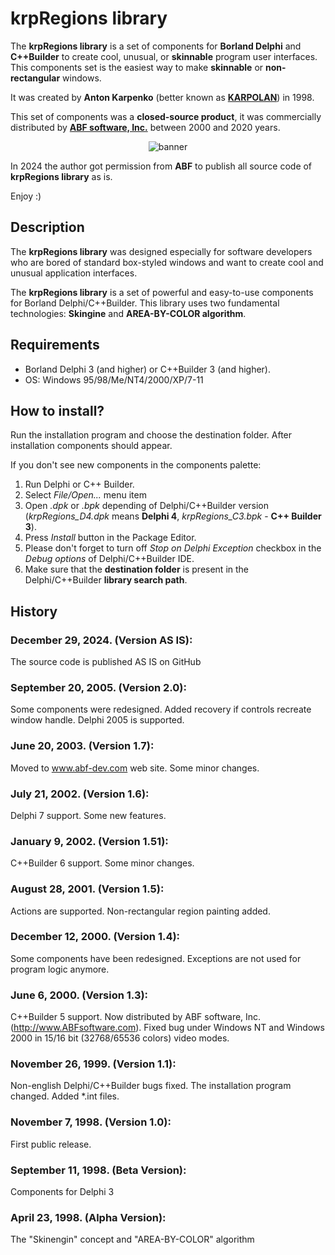 # krpRegions library
The **krpRegions library** is a set of components for **Borland Delphi** and **C++Builder** to create cool, unusual, or **skinnable** program user interfaces. This components set is the easiest way to make **skinnable** or **non-rectangular** windows.

It was created by **Anton Karpenko** (better known as [**KARPOLAN**](https://karpolan.com)) in 1998.

This set of components was a **closed-source product**, it was commercially distributed by [**ABF software, Inc.**](https://abf-dev.com) between 2000 and 2020  years.

<p align="center"> 
<img src="https://github.com/karpolan/delphi-krpRegions-library/assets/1213313/69fb7d06-45ee-4a3f-9f24-c92d92ea8791" alt="banner" title="One of advertisement banners to promote krpRegions Library in 20th century :)" />
</p>

In 2024 the author got permission from **ABF** to publish all source code of **krpRegions library** as is.

Enjoy :)


## Description
The **krpRegions library** was designed especially for software developers who are bored of standard box-styled windows and want to create cool and unusual application interfaces.

The **krpRegions library** is a set of powerful and easy-to-use components for Borland Delphi/C++Builder. This library uses two fundamental technologies: **Skingine** and **AREA-BY-COLOR algorithm**. 


## Requirements
* Borland Delphi 3 (and  higher) or C++Builder 3 (and higher). 
* OS: Windows 95/98/Me/NT4/2000/XP/7-11


## How to install?
Run the installation program and choose the destination folder. After installation components should appear.

If you don't see new components in the components palette:
1. Run Delphi or C++ Builder.
2. Select *File/Open...* menu item
3. Open *.dpk* or *.bpk* depending of Delphi/C++Builder version (*krpRegions_D4.dpk* means **Delphi 4**, *krpRegions_C3.bpk* - **C++ Builder 3**).
4. Press *Install* button in the Package Editor.
5. Please don't forget to turn off *Stop on Delphi Exception* checkbox in the *Debug options* of Delphi/C++Builder IDE.
6. Make sure that the **destination folder** is present in the Delphi/C++Builder **library search path**.


## History

### December 29, 2024. (Version AS IS):
The source code is published AS IS on GitHub

### September 20, 2005. (Version 2.0):
Some components were redesigned. Added recovery if controls recreate window handle. Delphi 2005 is supported. 

### June 20, 2003. (Version 1.7):
Moved to www.abf-dev.com web site. Some minor changes.

### July 21, 2002. (Version 1.6):
Delphi 7 support. Some new features.

### January 9, 2002. (Version 1.51):
C++Builder 6 support. Some minor changes.

### August 28, 2001. (Version 1.5):
Actions are supported. Non-rectangular region painting added.

### December 12, 2000. (Version 1.4):
Some components have been redesigned. Exceptions are not used for program logic anymore.

### June 6, 2000. (Version 1.3):
C++Builder 5 support. Now distributed by ABF software, Inc. (http://www.ABFsoftware.com). Fixed bug under Windows NT and Windows 2000 in 15/16 bit (32768/65536 colors) video modes.

### November 26, 1999. (Version 1.1):
Non-english Delphi/C++Builder bugs fixed. The installation program changed. Added *.int files.

### November 7, 1998. (Version 1.0):
First public release.

### September 11, 1998. (Beta Version):
Components for Delphi 3

### April 23, 1998. (Alpha Version):
The "Skinengin" concept and "AREA-BY-COLOR" algorithm
